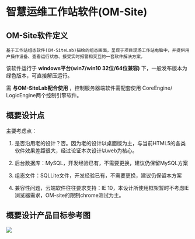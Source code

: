 # 智慧运维工作站软件(OM-Site)

## OM-Site软件定义 ##

```
基于工作站组态软件(OM-SiteLab)描绘的组态画面，呈现于项目现场工作站电脑中，并提供用户操作设备、查看运行状态、接受实时报警和交互的一套软件解决方案。
```

该软件运行于 **windows平台(win7/win10 32位/64位兼容)** 下，一般发布版本为绿色版本，可直接解压运行。

需 **与OM-SiteLab配合使用** ，控制服务器端软件需配套使用 CoreEngine/ LogicEngine两个控制引擎软件。


## 概要设计点 ##

主要考虑点：

1. 是否沿用老的设计？否。因为老的设计以桌面版为主，与当前HTML5的各类软件效果差距很大，经过论证本次设计以web为核心。

2. 后台数据库：MySQL，开发经验已有，不需要更换，建议仍保留MySQL方案

3. 组态文件：SQLLite文件，开发经验已有，不需要更换，建议仍保留本方案

4. 兼容性问题，云端软件往往要求支持：IE 10，本设计所使用框架暂时不考虑IE浏览器需求，OM-site的限制chrome测试为主。


## 概要设计产品目标参考图 ## 
![](/assets/设计.png)